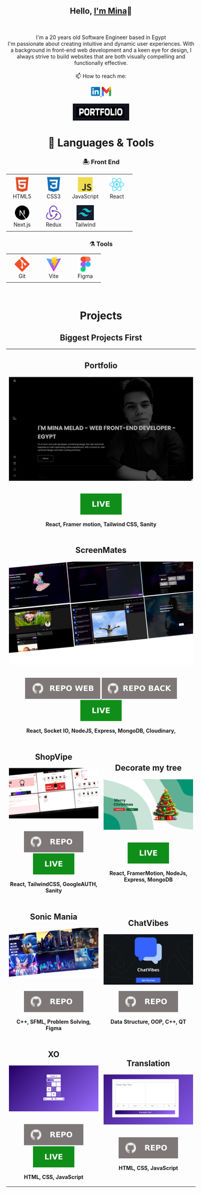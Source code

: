 <h2 align="center">Hello, <a href="https://github.com/Mina-Massoud"  
  title="Profile">I'm Mina</a>👋</h2>
<br>
<p align="center">
  I'm a 20 years old Software Engineer based in Egypt<br>
  I'm passionate about creating intuitive and dynamic user experiences. With a background in front-end web development and a keen eye for design, I always strive to build websites that are 
  both visually compelling and functionally effective.
 <br>
 <br>
  📫 How to reach me:
</p>

<div align='center'>
  <a href="https://www.linkedin.com/in/mina-melad/"> 
    <img src="icons/linkedin.svg" alt="LinkedIn" height="25" width='25' />
  </a>
  <a href="mailto:minamelad232@gmail.com"> 
    <img src="icons/gmail.svg" alt="Gmail" height="25" width='25' />
  </a>
</div>
<br>

<div align='center'>
  <a href='https://mina-melad.onrender.com/'>
    <img src="images/port.png" alt="Portfolio" height="45" width='150' />
  </a>
</div>

<h1 align="center">🚀 Languages & Tools</h1>

<h3 align='center'>🏝️ Front End</h3>

<table align="center" width:"100%">
  <tr>
    <td align="center" height="70" width="70">
      <img src="icons/html5.svg" alt="HTML" width="40" height="40"/>
      <br/>HTML5
    </td>
    <td align="center" height="70" width="70">
      <img src="icons/css3.svg" alt="CSS3" width="40" height="40"/>
      <br/>CSS3
    </td>
    <td align="center" height="70" width="70">
      <img src="icons/javascript.svg" alt="JavaScript" width="40" height="40"/>
      <br/>JavaScript
    </td>
    <td align="center" height="70" width="70">
      <img src="icons/react.svg" alt="React" width="40" height="40"/>
      <br/>React
    </td>
  </tr>
  <tr>
    <td align="center" height="70" width="70">
      <img src="icons/next.svg" alt="React" width="40" height="40"/>
      <br/>Next.js
    </td>
    <td align="center" height="70" width="70">
      <img src="icons/redux.svg" alt="Redux" width="40" height="40"/>
      <br/>Redux
    </td>
    <td align="center" height="70" width="70">
      <img src="images/tailwind.png" alt="Styled Components" height="40"/>
      <br/>Tailwind
    </td>
  </tr>
</table>

<h3 align='center'>⚗️ Tools</h3>

<table align="center">
  <tr>
    <td align="center" height="70" width="70">
      <img src="icons/git.svg" alt="Git" width="40" height="40"/>
      <br/>Git
    </td>
    <td align="center" height="70" width="70">
      <img src="icons/vite.svg" alt="Vite" width="40" height="40"/>
      <br/>Vite
    </td>
    <td align="center" height="70" width="70">
      <img src="icons/figma.svg" alt="Figma" width="40" height="40"/>
      <br/>Figma
    </td>
  </tr>
</table>

<br>

<h1 align="center">Projects</h1>

<h2 align="center">Biggest Projects First</h2>

<table>
  <tr>
    <!-- <td width='50%'></td> -->
      <td width='50%' colspan=2>
      <h2 align='center'>Portfolio</h2>
      <div align='center'>  
        <a href='https://mina-melad.onrender.com/'>
          <img src='images/4.png' alt='portfolio'/>
        </a>
        <br>
        <br>
        <p>
          <a href='https://mina-melad.onrender.com/'>
            <img src='icons/live.svg'/>
          </a>
        </p>
        <p><strong>React, Framer motion, Tailwind CSS, Sanity </strong></p>
      </div>
    </td>
     <tr>
      <tr>
     <td width='50%'  colspan=2>
      <h2 align='center'>ScreenMates</h2>
      <div align='center'>  
        <a href='https://screenmates-beta-v.onrender.com/'>
          <img src='images/3.png' alt='socialmedia'/>
        </a>
        <br>
        <br>
        <p>
          <a href='https://github.com/Mina-Massoud/screenmates'>
            <img src="icons/repo-web.svg"/>
          </a>
          <a href='https://github.com/MarkoSami/ScreenMates-backend'>
            <img src="icons/repo-back.svg"/>
          </a>
          <a href='https://screenmates-beta-v.onrender.com/'>
            <img src='icons/live.svg'/>
          </a>
        </p>
        <p><strong>React, Socket IO, NodeJS, Express, MongoDB, Cloudinary, </strong></p>
      </div>
    </td>
  </tr>
  <tr>
    <td width='50%'>
      <h2 align='center'>ShopVipe</h2>
      <div align='center'>  
        <a href='https://shop-vipe.vercel.app/'>
          <img src='images/1.png' alt='ShopVipe'/>
        </a>
        <br>
        <br>
        <p>
          <a href='https://github.com/Mina-Massoud/Shop-Vipe'>
            <img src="icons/repo.svg"/>
          </a>
          <a href='https://shop-vipe.vercel.app/'>
            <img src='icons/live.svg'/>
          </a>
        </p>
        <p><strong>React, TailwindCSS, GoogleAUTH, Sanity</strong></p>
      </div>
    </td>
    <td width='50%'>
      <h2 align='center'>Decorate my tree</h2>
      <div align='center'>  
        <a href='https://decorate-my-tree.onrender.com/'>
          <img src='images/2.png' alt='Decorate my tree'/>
        </a>
        <br>
        <br>
        <p>
          <a href='https://decorate-my-tree.onrender.com/'>
            <img src='icons/live.svg'/>
          </a>
        </p>
        <p><strong>React, FramerMotion, NodeJs, Express, MongoDB</strong></p>
      </div>
    </td>
  </tr>
   <tr>
    <td width='50%'>
      <h2 align='center'>Sonic Mania</h2>
      <div align='center'>  
        <a href='https://github.com/Mina-Massoud/Sonic-Mania'>
          <img src='images/7.png' alt='XO'/>
        </a>
        <br>
        <br>
        <p>
          <a href='https://github.com/Mina-Massoud/Sonic-Mania'>
            <img src="icons/repo.svg"/>
          </a>
        </p>
        <p><strong>C++, SFML, Problem Solving, Figma</strong></p>
      </div>
    </td>
    <td width='50%'>
      <h2 align='center'>ChatVibes</h2>
       <div align='center'>  
        <a href='https://github.com/Mina-Massoud/chatVibes'>
          <img src='images/8.png' alt='ChatVibes'/>
        </a>
        <br>
        <p>
         <a href='https://github.com/Mina-Massoud/chatVibes'>
            <img src="icons/repo.svg"/>
          </a>
        </p>
        <p><strong>Data Structure, OOP, C++, QT</strong></p>
      </div>
    </td>
  </tr>
  <tr>
    <td width='50%'>
      <h2 align='center'>XO</h2>
      <div align='center'>  
        <a href='https://mina-massoud.github.io/Xo-Game-using-JS/'>
          <img src='images/5.png' alt='XO'/>
        </a>
        <br>
        <br>
        <p>
          <a href='https://mina-massoud.github.io/Xo-Game-using-JS/'>
            <img src="icons/repo.svg"/>
          </a>
            <a href='https://mina-massoud.github.io/Xo-Game-using-JS/'>
            <img src='icons/live.svg'/>
          </a>
        </p>
        <p><strong>HTML, CSS, JavaScript</strong></p>
      </div>
    </td>
    <td width='50%'>
      <h2 align='center'>Translation</h2>
      <div align='center'>  
        <img src='images/6.png' alt='Translation' />
        <br>
        <br>
        <p>
         <a href='https://github.com/Mina-Massoud/Translation-using-APIs'>
            <img src="icons/repo.svg"/>
          </a>
        </p>
        <p><strong>HTML, CSS, JavaScript</strong></p>
      </div>
    </td>
  </tr>
  <tr>
</table>

